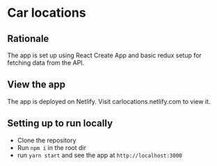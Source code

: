 # Car locations

## Rationale
The app is set up using React Create App and basic redux setup for fetching data from the API.

## View the app
The app is deployed on Netlify. Visit carlocations.netlify.com to view it.

## Setting up to run locally
- Clone the repository
- Run `npm i` in the root dir
- run `yarn start` and see the app at `http://localhost:3000`
